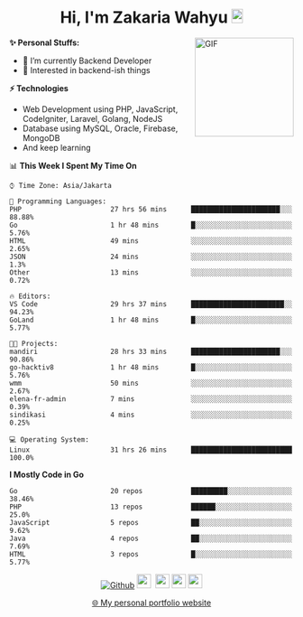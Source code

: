 <h1 align="center">Hi, I'm Zakaria Wahyu <img src="https://github.com/TheDudeThatCode/TheDudeThatCode/blob/master/Assets/Hi.gif" width="20px" height="25px"></h1>

<img align="right" alt="GIF" height="175px" src="https://www.nayakapratama.co.id/wp-content/uploads/2019/07/Website-Maintenance.gif" />

**✨ Personal Stuffs:**
- 🔭 I’m currently Backend Developer
- 🌱 Interested in backend-ish things

**⚡ Technologies**
- Web Development using PHP, JavaScript, CodeIgniter, Laravel, Golang, NodeJS
- Database using MySQL, Oracle, Firebase, MongoDB
- And keep learning

<!--START_SECTION:waka-->
📊 **This Week I Spent My Time On** 

```text
⌚︎ Time Zone: Asia/Jakarta

💬 Programming Languages: 
PHP                      27 hrs 56 mins      ██████████████████████░░░   88.88% 
Go                       1 hr 48 mins        █░░░░░░░░░░░░░░░░░░░░░░░░   5.76% 
HTML                     49 mins             ░░░░░░░░░░░░░░░░░░░░░░░░░   2.65% 
JSON                     24 mins             ░░░░░░░░░░░░░░░░░░░░░░░░░   1.3% 
Other                    13 mins             ░░░░░░░░░░░░░░░░░░░░░░░░░   0.72%

🔥 Editors: 
VS Code                  29 hrs 37 mins      ███████████████████████░░   94.23% 
GoLand                   1 hr 48 mins        █░░░░░░░░░░░░░░░░░░░░░░░░   5.77%

🐱‍💻 Projects: 
mandiri                  28 hrs 33 mins      ██████████████████████░░░   90.86% 
go-hacktiv8              1 hr 48 mins        █░░░░░░░░░░░░░░░░░░░░░░░░   5.76% 
wmm                      50 mins             ░░░░░░░░░░░░░░░░░░░░░░░░░   2.67% 
elena-fr-admin           7 mins              ░░░░░░░░░░░░░░░░░░░░░░░░░   0.39% 
sindikasi                4 mins              ░░░░░░░░░░░░░░░░░░░░░░░░░   0.25%

💻 Operating System: 
Linux                    31 hrs 26 mins      █████████████████████████   100.0%

```

**I Mostly Code in Go** 

```text
Go                       20 repos            █████████░░░░░░░░░░░░░░░░   38.46% 
PHP                      13 repos            ██████░░░░░░░░░░░░░░░░░░░   25.0% 
JavaScript               5 repos             ██░░░░░░░░░░░░░░░░░░░░░░░   9.62% 
Java                     4 repos             ██░░░░░░░░░░░░░░░░░░░░░░░   7.69% 
HTML                     3 repos             █░░░░░░░░░░░░░░░░░░░░░░░░   5.77%

```



<!--END_SECTION:waka-->

<p align="center">
<a href="https://github.com/zakariawahyu" target="_blank"><img alt="Github" src="https://img.shields.io/badge/GitHub-%2312100E.svg?&style=for-the-badge&logo=Github&logoColor=white" /></a>
<a href="https://www.twitter.com/_zakariawahyu"><img src="https://img.shields.io/badge/twitter-%231DA1F2.svg?&style=for-the-badge&logo=twitter&logoColor=white" height=25></a> 
<a href="https://www.linkedin.com/in/zakariawahyu"><img src="https://img.shields.io/badge/linkedin-%230077B5.svg?&style=for-the-badge&logo=linkedin&logoColor=white" height=25></a> 
<a href="https://www.instagram.com/_zakariawahyu"><img src="https://img.shields.io/badge/instagram-%23E4405F.svg?&style=for-the-badge&logo=instagram&logoColor=white" height=25></a>
<a href="https://medium.com/@zakariawahyu"><img src="https://img.shields.io/badge/Medium-12100E?style=for-the-badge&logo=medium&logoColor=white" height=25></a>
</p>
<p align="center"><a href="https://www.zakariawahyu.com" target="_blank">🌐 My personal portfolio website</a></p>
